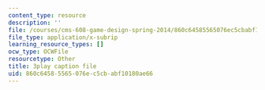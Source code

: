 ```yaml
---
content_type: resource
description: ''
file: /courses/cms-608-game-design-spring-2014/860c64585565076ec5cbabf10180ae66_1506659.srt
file_type: application/x-subrip
learning_resource_types: []
ocw_type: OCWFile
resourcetype: Other
title: 3play caption file
uid: 860c6458-5565-076e-c5cb-abf10180ae66
---
```

